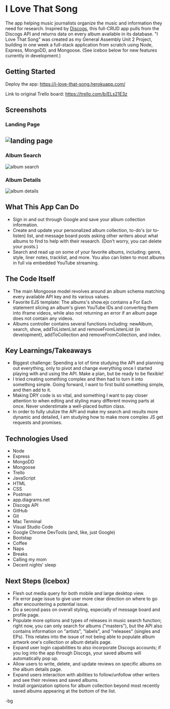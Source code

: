 # I Love That Song

The app helping music journalists organize the music and information they need for research. Inspired by [Discogs](https://www.discogs.com/), this full-CRUD app pulls from the Discogs API and returns data on every album available in its database. "I Love That Song" was created as my General Assembly Unit 2 Project, building in one week a full-stack application from scratch using Node, Express, MongoDD, and Mongoose. (See icebox below for new features currently in development.)

## Getting Started

Deploy the app: https://i-love-that-song.herokuapp.com/

Link to original Trello board: https://trello.com/b/ELs21E3z

## Screenshots

### Landing Page
![landing page](https://imgur.com/nk4PiKm)
--
### Album Search
![album search](https://imgur.com/undefined)

### Album Details
![album details](https://imgur.com/YHk77vT)

## What This App Can Do

- Sign in and out through Google and save your album collection information.
- Create and update your personalized album collection, to-do's (or to-listen) list, and message board posts asking other writers about what albums to find to help with their research. (Don't worry, you can delete your posts.)
- Search and read up on some of your favorite albums, including: genre, style, liner notes, tracklist, and more. You also can listen to most albums in full via embedded YouTube streaming.

## The Code Itself

- The main Mongoose model revolves around an album schema matching every available API key and its various values.
- Favorite EJS template: The albums's show.ejs contains a For Each statement slicing an album's given YouTube IDs and converting them into iframe videos, while also not returning an error if an album page does not contain any videos.
- Albums controller contains several functions including: newAlbum, search, show, addToListenList and removeFromListenList (in development), addToCollection and removeFromCollection, and index.

## Key Learnings/Takeaways

- Biggest challenge: Spending a lot of time studying the API and planning out everything, only to pivot and change everything once I started playing with and using the API. Make a plan, but be ready to be flexible!
- I tried creating something complex and then had to turn it into something simple. Going forward, I want to first build something simple, and then add to it.
- Making DRY code is so vital, and something I want to pay closer attention to when edting and styling many different moving parts at once. Never understimate a well-placed button class.
- In order to fully utulize the API and make my search and results more dynamic and detailed, I am studying how to make more complex JS get requests and promises.

## Technologies Used

* Node
* Express
* MongoDD
* Mongoose
* Trello
* JavaScript  
* HTML  
* CSS  
* Postman  
* app.diagrams.net  
* Discogs API
* GitHub  
* Git  
* Mac Terminal  
* Visual Studio Code  
* Google Chrome DevTools (and, like, just Google)  
* Bootstap  
* Coffee  
* Naps  
* Breaks  
* Calling my mom  
* Decent nights' sleep 

## Next Steps (Icebox)

- Flesh out media query for both mobile and large desktop view.
- Fix error page issue to give user more clear direction on where to go after encountering a potential issue.
- Do a second pass on overall styling, especially of message board and profile page.
- Populate more options and types of releases in music search function; right now, you can only search for albums ("masters"), but the API also contains information on "artists", "labels", and "releases" (singles and EPs). This relates into the issue of not being able to populate album artwork one's collection or album details page.
- Expand user login capabilities to also incorporate Discogs accounts; if you log into the app through Discogs, your saved albums will automatically pop up.
- Allow users to write, delete, and update reviews on specific albums on the album details page.
- Expand users interaction with abilities to follow/unfollow other writers and see their reviews and saved albums.
- Install organization options for album collection beyond most recently saved albums appearing at the bottom of the list.

-bg
